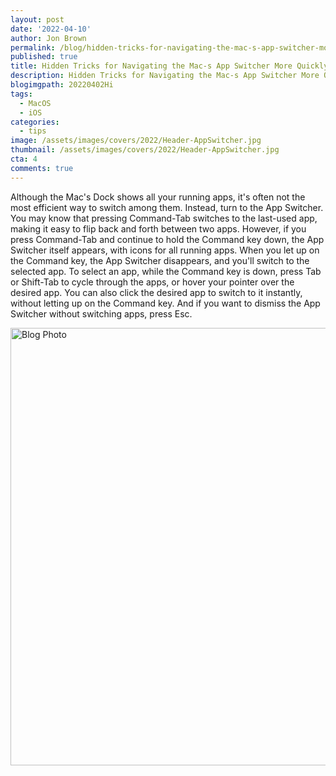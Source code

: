 ```yaml
---
layout: post
date: '2022-04-10'
author: Jon Brown
permalink: /blog/hidden-tricks-for-navigating-the-mac-s-app-switcher-more-quickly/
published: true
title: Hidden Tricks for Navigating the Mac-s App Switcher More Quickly
description: Hidden Tricks for Navigating the Mac-s App Switcher More Quickly
blogimgpath: 20220402Hi
tags:
  - MacOS
  - iOS
categories:
  - tips
image: /assets/images/covers/2022/Header-AppSwitcher.jpg
thumbnail: /assets/images/covers/2022/Header-AppSwitcher.jpg
cta: 4
comments: true
---
```

Although the Mac's Dock shows all your running apps, it's often not the
most efficient way to switch among them. Instead, turn to the App
Switcher. You may know that pressing Command-Tab switches to the
last-used app, making it easy to flip back and forth between two apps.
However, if you press Command-Tab and continue to hold the Command key
down, the App Switcher itself appears, with icons for all running apps.
When you let up on the Command key, the App Switcher disappears, and
you'll switch to the selected app. To select an app, while the Command
key is down, press Tab or Shift-Tab to cycle through the apps, or hover
your pointer over the desired app. You can also click the desired app to
switch to it instantly, without letting up on the Command key. And if
you want to dismiss the App Switcher without switching apps, press Esc.

<img alt="Blog Photo" src="{{ site.site_cdn }}/assets/images/blog/2022/20220402Hi/image2.png" class="img-fluid rounded m-2" width="700" />

